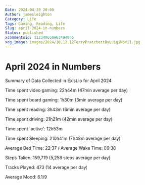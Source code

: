 ```yaml
---
Date: 2024-04-30 20:00
Author: jamesleighton
Category: Life
Tags: Gaming, Reading, Life
Slug: april-2024-in-numbers
Status: published
xcommentsid: 112348650963494945
xog_image: images/2024/10.12.12TerryPratchettByLuigiNovi1.jpg
---
```


# April 2024 in Numbers

Summary of Data Collected in Exist.io for April 2024

Time spent video gaming: 22h44m (47min average per day)

Time spent board gaming: 1h30m (3min average per day)

Time spent reading: 3h43m (6min average per day)

Time spent driving: 21h21m (42min average per day)

Time spent 'active': 12h53m 

Time spent Sleeping: 210h41m (7h48m average per day)

Average Bed Time: 22:37 / Average Wake Time: 06:38

Steps Taken: 159,719 (5,258 steps average per day)

Tracks Played: 473 (14 average per day)

Average Mood: 6.1/9
